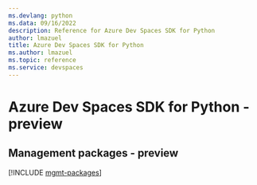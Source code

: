 ```yaml
---
ms.devlang: python
ms.data: 09/16/2022
description: Reference for Azure Dev Spaces SDK for Python
author: lmazuel
title: Azure Dev Spaces SDK for Python
ms.author: lmazuel
ms.topic: reference
ms.service: devspaces
---
```

# Azure Dev Spaces SDK for Python - preview

## Management packages - preview
[!INCLUDE [mgmt-packages](dev-spaces-mgmt-index.md)]
